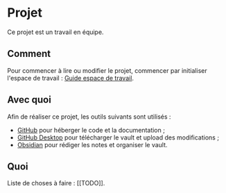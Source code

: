 # Projet 
Ce projet est un travail en équipe. 

## Comment  
Pour commencer à lire ou modifier le projet, commencer par initialiser l'espace de travail : [Guide espace de travail](Guides/Guide%20espace%20de%20travail.md). 

## Avec quoi  
Afin de réaliser ce projet, les outils suivants sont utilisés : 
- [GitHub](Guides/GitHub.md) pour héberger le code et la documentation ;
- [GitHub Desktop](Guides/GitHub%20Desktop.md) pour télécharger le vault et upload des modifications ;
- [Obsidian](Guides/Obsidian.md) pour rédiger les notes et organiser le vault. 

## Quoi  
Liste de choses à faire : [[TODO]]. 
